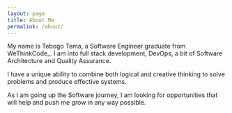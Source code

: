 ```yaml
---
layout: page
title: About Me
permalink: /about/
---
```


My name is Tebogo Tema, a Software Engineer graduate from WeThinkCode_. I am into full stack development, DevOps, a bit of Software Architecture and Quality Assurance.

I have a unique ability to combine both logical and creative thinking to solve problems and produce effective systems.

As I am going up the Software journey, I am looking for opportunities
that will help and push me grow in any way possible.